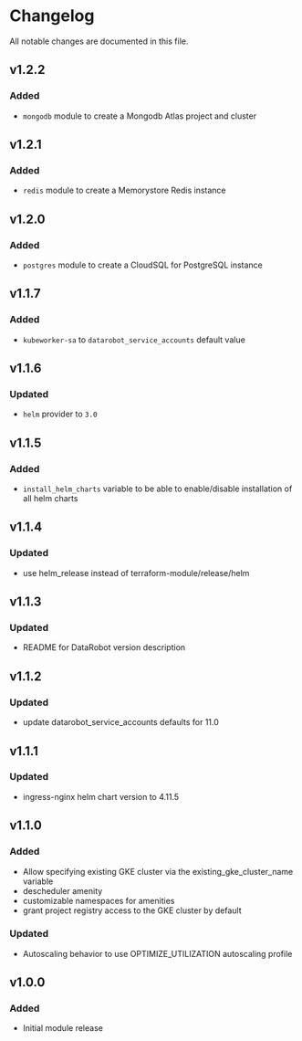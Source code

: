 # Changelog

All notable changes are documented in this file.



## v1.2.2

### Added
- `mongodb` module to create a Mongodb Atlas project and cluster


## v1.2.1

### Added
- `redis` module to create a Memorystore Redis instance


## v1.2.0

### Added
- `postgres` module to create a CloudSQL for PostgreSQL instance


## v1.1.7

### Added
- `kubeworker-sa` to `datarobot_service_accounts` default value


## v1.1.6

### Updated
- `helm` provider to `3.0`


## v1.1.5

### Added
- `install_helm_charts` variable to be able to enable/disable installation of all helm charts


## v1.1.4

### Updated
- use helm_release instead of terraform-module/release/helm


## v1.1.3

### Updated

- README for DataRobot version description


## v1.1.2

### Updated

- update datarobot_service_accounts defaults for 11.0


## v1.1.1

### Updated
- ingress-nginx helm chart version to 4.11.5


## v1.1.0

### Added
- Allow specifying existing GKE cluster via the existing_gke_cluster_name variable
- descheduler amenity
- customizable namespaces for amenities
- grant project registry access to the GKE cluster by default

### Updated
- Autoscaling behavior to use OPTIMIZE_UTILIZATION autoscaling profile


## v1.0.0

### Added

- Initial module release
